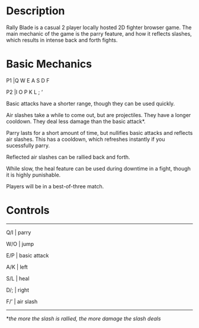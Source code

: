 # Description
Rally Blade is a casual 2 player locally hosted 2D fighter browser game. The main mechanic of the game is the parry feature, and how it reflects slashes, which results in intense back and forth fights.
# Basic Mechanics

P1 |Q W E A S D F

P2 |I O P K L ; ‘

Basic attacks have a shorter range, though they can be used quickly.

Air slashes take a while to come out, but are projectiles. They have a longer cooldown. They deal less damage than the basic attack*.

Parry lasts for a short amount of time, but nullifies basic attacks and reflects air slashes. This has a cooldown, which refreshes instantly if you sucessfully parry.

Reflected air slashes can be rallied back and forth.

While slow, the heal feature can be used during downtime in a fight, though it is highly punishable.

Players will be in a best-of-three match.

# Controls
_______________
Q/I  | parry

W/O  | jump

E/P  | basic attack

A/K  | left

S/L  | heal

D/;  | right

F/’  | air slash
_______________
**the more the slash is rallied, the more damage the slash deals*

